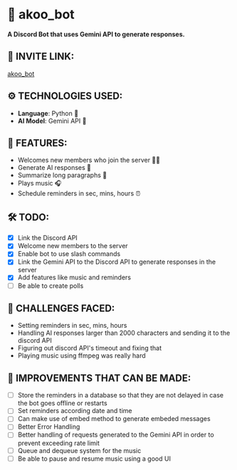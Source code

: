 # 🤖 akoo_bot
**A Discord Bot that uses Gemini API to generate responses.**

## 🔗 INVITE LINK:
<a href = "https://discord.com/oauth2/authorize?client_id=1346150738136666152&permissions=8&integration_type=0&scope=bot" target="_main">akoo_bot</a>

## ⚙️ TECHNOLOGIES USED:
- **Language**: Python 🐍
- **AI Model**: Gemini API 💎

## 📌 FEATURES:
- Welcomes new members who join the server 🙋‍♂️
- Generate AI responses 📜
- Summarize long paragraphs 📝
- Plays music 🎧
- Schedule reminders in sec, mins, hours ⏰

## 🛠️ TODO:
- [x] Link the Discord API
- [x] Welcome new members to the server
- [x] Enable bot to use slash commands 
- [x] Link the Gemini API to the Discord API to generate responses in the server
- [x] Add features like music and reminders
- [ ] Be able to create polls

## 🎯 CHALLENGES FACED:
- Setting reminders in sec, mins, hours
- Handling AI responses larger than 2000 characters and sending it to the discord API
- Figuring out discord API's timeout and fixing that 
- Playing music using ffmpeg was really hard

## 🚀 IMPROVEMENTS THAT CAN BE MADE:
- [ ] Store the reminders in a database so that they are not delayed in case the bot goes offline or restarts
- [ ] Set reminders according date and time
- [ ] Can make use of embed method to generate embeded messages
- [ ] Better Error Handling
- [ ] Better handling of requests generated to the Gemini API in order to prevent exceeding rate limit
- [ ] Queue and dequeue system for the music
- [ ] Be able to pause and resume music using a good UI